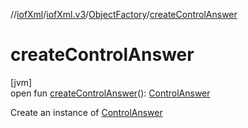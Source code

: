 //[iofXml](../../../index.md)/[iofXml.v3](../index.md)/[ObjectFactory](index.md)/[createControlAnswer](create-control-answer.md)

# createControlAnswer

[jvm]\
open fun [createControlAnswer](create-control-answer.md)(): [ControlAnswer](../-control-answer/index.md)

Create an instance of [ControlAnswer](../-control-answer/index.md)
